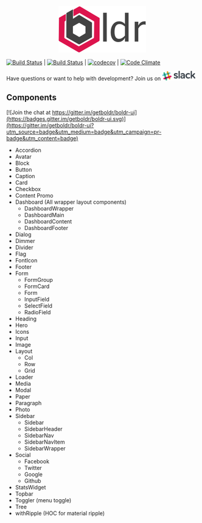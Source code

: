 <p align="center"><img src="/docs/assets/logo-small.png"></p>

[![Build Status](https://drone.boldr.io/api/badges/boldr/boldr-ui/status.svg)](https://drone.boldr.io/boldr/boldr-ui) |
[![Build Status](https://travis-ci.org/boldr/boldr-ui.svg?branch=master)](https://travis-ci.org/boldr/boldr-ui) |  [![codecov](https://codecov.io/gh/boldr/boldr-ui/branch/master/graph/badge.svg)](https://codecov.io/gh/boldr/boldr-ui) |  [![Code Climate](https://codeclimate.com/github/boldr/boldr-ui/badges/gpa.svg)](https://codeclimate.com/github/boldr/boldr-ui)


Have questions or want to help with development? Join us on <a href="https://slack.boldr.io" target="blank"><img src="/docs/assets/slack-logo.png" height="25" /></a>


## Components

[![Join the chat at https://gitter.im/getboldr/boldr-ui](https://badges.gitter.im/getboldr/boldr-ui.svg)](https://gitter.im/getboldr/boldr-ui?utm_source=badge&utm_medium=badge&utm_campaign=pr-badge&utm_content=badge)
- Accordion
- Avatar
- Block
- Button
- Caption
- Card
- Checkbox
- Content Promo
- Dashboard  (All wrapper layout components)
  - DashboardWrapper
  - DashboardMain
  - DashboardContent
  - DashboardFooter
- Dialog
- Dimmer
- Divider
- Flag
- FontIcon
- Footer
- Form
  - FormGroup
  - FormCard
  - Form
  - InputField
  - SelectField
  - RadioField
- Heading
- Hero
- Icons
- Input
- Image
- Layout
  - Col
  - Row
  - Grid
- Loader
- Media
- Modal
- Paper
- Paragraph
- Photo
- Sidebar
  - Sidebar
  - SidebarHeader
  - SidebarNav
  - SidebarNavItem
  - SidebarWrapper
- Social
  - Facebook
  - Twitter
  - Google
  - Github
- StatsWidget
- Topbar
- Toggler (menu toggle)
- Tree
- withRipple (HOC for material ripple)


